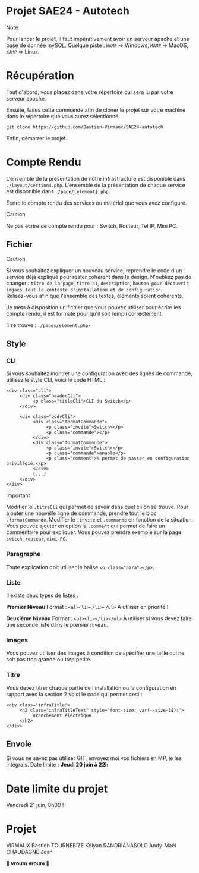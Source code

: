 # Projet SAE24 - Autotech

> [!NOTE]
> Pour lancer le projet, il faut impérativement avoir un serveur apache et une base de donnée mySQL.
> Quelque piste : `WAMP` => Windows, `MAMP` => MacOS, `XAMP` => Linux.

# Récupération 

Tout d'abord, vous placez dans votre répertoire qui sera lu par votre serveur apache.

Ensuite, faites cette commande afin de cloner le projet sur votre machine dans le répertoire que vous aurez sélectionné.
```
git clone https://github.com/Bastien-Virmaux/SAE24-autotech
```

Enfin, démarrer le projet.

# Compte Rendu

L'ensemble de la présentation de notre infrastructure est disponible dans `./layout/section4.php`.
L'ensemble de la présentation de chaque service est disponible dans `./page/[element].php`.

Ecrire le compte rendu des services ou matériel que vous avez configuré.

> [!CAUTION]
> Ne pas écrire de compte rendu pour : Switch, Routeur, Tel IP, Mini PC.

## Fichier 

> [!CAUTION]
> Si vous souhaitez expliquer un nouveau service, reprendre le code d'un service déjà expliqué pour rester cohérent dans le design.
> N'oubliez pas de changer : `titre de la page`, `titre h1`, `description`, `bouton pour découvrir`, `imgaes`, `tout le contexte d'installation et de configuration`.<br>
> Relisez-vous afin que l'ensemble des textes, éléments soient cohérents.

Je mets à disposition un fichier que vous pouvez utiliser pour écrire les compte rendu, il est formaté pour qu'il soit rempli correctement.

Il se trouve : `./pages/element.php/`

## Style

### CLI

Si vous souhaitez montrer une configuration avec des lignes de commande, utilisez le style CLI, voici le code HTML :

```
<div class="cli">
     <div class="headerCli">
          <p class="titleCli">CLI du Switch</p>
     </div>

     <div class="bodyCli">
          <div class="formatCommande">
               <p class="invite">Switch></p>
               <p class="commande"></p>
          </div>
          <div class="formatCommande">
               <p class="invite">Switch></p>
               <p class="commande">enable</p>
               <p class="comment">% permet de passer en configuration privilégié.</p>
          </div>
          [...]
     </div>
</div>
```

> [!IMPORTANT]
> Modifier le `.titreCli` qui permet de savoir dans quel cli on se trouve.
> Pour ajouter une nouvelle ligne de commande, prendre tout le bloc `.formatCommande`.
> Modifier le `.invite` et `.commande` en fonction de la situation.
> Vous pouvez ajouter en option la `.comment` qui permet de faire un commentaire pour expliquer.
> Vous pouvez prendre exemple sur la page `switch`, `routeur`, `mini-PC`.

### Paragraphe

Toute explication doit utiliser la balise `<p class="para"></p>`.

### Liste

Il existe deux types de listes :

**Premier Niveau**
Format : `<ul><li></li></ul>`
À utiliser en priorité !

**Deuxième Niveau**
Format : `<ol><li></li></ol>`
À utiliser si vous devez faire une seconde liste dans le premier niveau.

### Images

Vous pouvez utiliser des images à condition de spécifier une taille qui ne soit pas trop grande ou trop petite.

### Titre

Vous devez titrer chaque partie de l'installation ou la configuration en rapport avec la section 2 voici le code qui permet ceci : 

```
<div class="infraTitle">
     <h2 class="infraTitleText" style="font-size: var(--size-18);">
          Branchement éléctrique
     </h2>
</div>
```

## Envoie
Si vous ne savez pas utiliser GIT, envoyez moi vos fichiers en MP, je les intégrais.
Date limite : **Jeudi 20 juin à 22h**

# Date limite du projet
Vendredi 21 juin, 8h00 !

# Projet

VIRMAUX Bastien
TOURNEBIZE Kélyan
RANDRIANASOLO Andy-Maël
CHAUDAGNE Jean

**🚗 vroum vroum 🚗**
